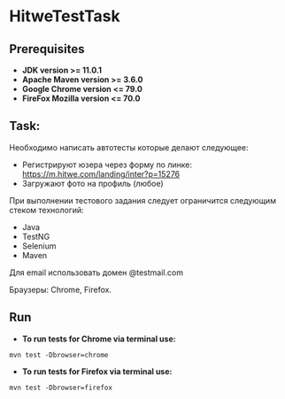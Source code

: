 ﻿# HitweTestTask
## Prerequisites
* **JDK version >= 11.0.1**
* **Apache Maven version >= 3.6.0**
* **Google Chrome version <= 79.0**
* **FireFox Mozilla version <= 70.0**
## Task:
Необходимо написать автотесты которые делают следующее:
- Регистрируют юзера через форму по линке: https://m.hitwe.com/landing/inter?p=15276
- Загружают фото на профиль (любое)

При выполнении тестового задания следует ограничится следующим стеком технологий:
- Java
- TestNG
- Selenium
- Maven

Для email использовать домен @testmail.com

Браузеры: Chrome, Firefox.
## Run 
* **To run tests for Chrome via terminal use:**
```
mvn test -Dbrowser=chrome
```
* **To run tests for Firefox via terminal use:**
```
mvn test -Dbrowser=firefox
```
